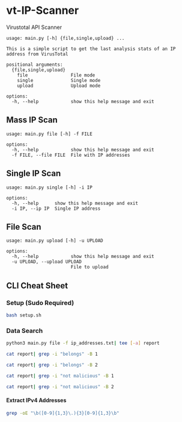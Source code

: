 # vt-IP-Scanner
Virustotal API Scanner

```
usage: main.py [-h] {file,single,upload} ...

This is a simple script to get the last analysis stats of an IP address from VirusTotal

positional arguments:
  {file,single,upload}
    file                File mode
    single              Single mode
    upload              Upload mode

options:
  -h, --help            show this help message and exit
```

## Mass IP Scan
```
usage: main.py file [-h] -f FILE

options:
  -h, --help            show this help message and exit
  -f FILE, --file FILE  File with IP addresses
```

## Single IP Scan
```
usage: main.py single [-h] -i IP

options:
  -h, --help      show this help message and exit
  -i IP, --ip IP  Single IP address
```

## File Scan
```
usage: main.py upload [-h] -u UPLOAD

options:
  -h, --help            show this help message and exit
  -u UPLOAD, --upload UPLOAD
                        File to upload
```

## CLI Cheat Sheet

### Setup (Sudo Required)
```bash
bash setup.sh
```

### Data Search

```bash
python3 main.py file -f ip_addresses.txt| tee [-a] report
```

```bash
cat report| grep -i "belongs" -B 1
```

```bash
cat report| grep -i "belongs" -B 2
```

```bash
cat report| grep -i "not malicious" -B 1
```

```bash
cat report| grep -i "not malicious" -B 2
```

#### Extract IPv4 Addresses
```bash
grep -oE "\b([0-9]{1,3}\.){3}[0-9]{1,3}\b"
```